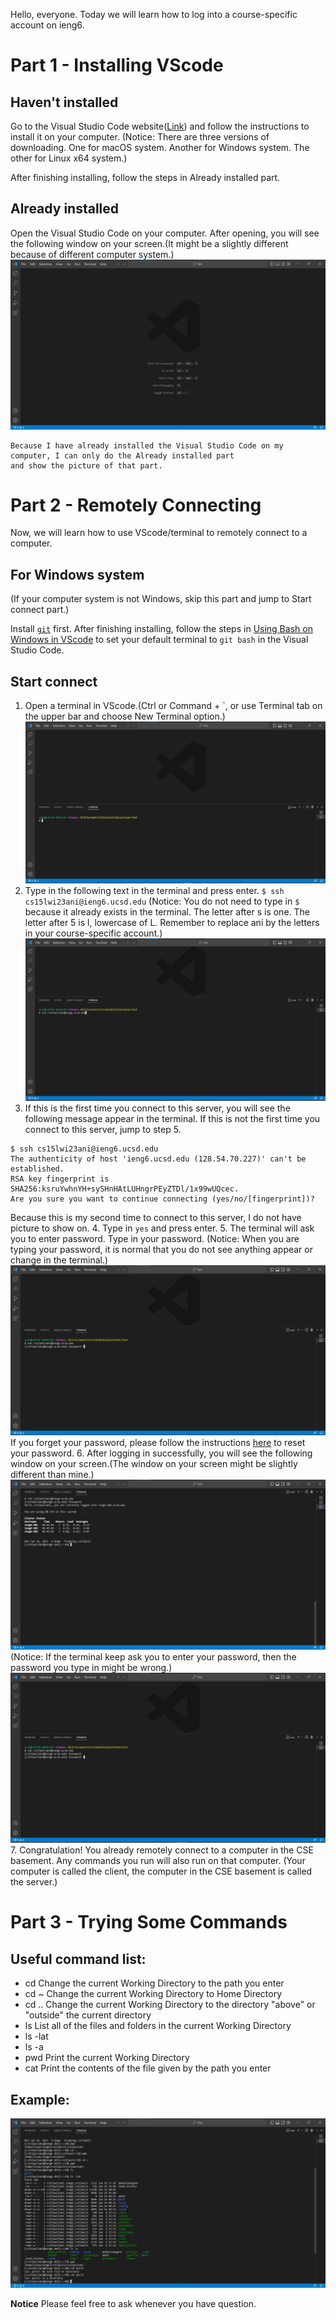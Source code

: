Hello, everyone. Today we will learn how to log into a course-specific account on ieng6.

# Part 1 - Installing VScode
## Haven't installed
Go to the Visual Studio Code website([Link](https://code.visualstudio.com/)) and follow the 
instructions to install it on your computer. (Notice: There are three versions of downloading. 
One for macOS system. Another for Windows system. The other for Linux x64 system.)

After finishing installing, follow the steps in Already installed part.

## Already installed
Open the Visual Studio Code on your computer. After opening, you will see the following 
window on your screen.(It might be a slightly different because of different computer system.)
![Image](openVScode.jpg)

```
Because I have already installed the Visual Studio Code on my computer, I can only do the Already installed part 
and show the picture of that part.
```

# Part 2 - Remotely Connecting
Now, we will learn how to use VScode/terminal to remotely connect to a computer.

## For Windows system
(If your computer system is not Windows, skip this part and jump to Start connect part.)

Install [`git`](https://gitforwindows.org/) first. After finishing installing, follow the steps in 
[Using Bash on Windows in VScode](https://stackoverflow.com/questions/42606837/how-do-i-use-bash-on-windows-from-the-visual-studio-code-integrated-terminal/50527994#50527994) 
to set your default terminal to `git bash` in the Visual Studio Code.

## Start connect
1. Open a terminal in VScode.(Ctrl or Command + `, or use Terminal tab on the upper bar and choose New Terminal option.)
![Image](OpenTerminal.jpg)
2. Type in the following text in the terminal and press enter.
`$ ssh cs15lwi23ani@ieng6.ucsd.edu`
(Notice: You do not need to type in `$` because it already exists in the terminal. The letter after s is one. The letter after 5 is l, lowercase of L. Remember to replace ani by the letters in your course-specific account.)
![Image](Server.jpg)
3. If this is the first time you connect to this server, you will see the following message appear in the terminal. 
If this is not the first time you connect to this server, jump to step 5.
```
$ ssh cs15lwi23ani@ieng6.ucsd.edu
The authenticity of host 'ieng6.ucsd.edu (128.54.70.227)' can't be established.
RSA key fingerprint is SHA256:ksruYwhnYH+sySHnHAtLUHngrPEyZTDl/1x99wUQcec.
Are you sure you want to continue connecting (yes/no/[fingerprint])? 
```
Because this is my second time to connect to this server, I do not have picture to show on.
4. Type in `yes` and press enter.
5. The terminal will ask you to enter password. Type in your password.
(Notice: When you are typing your password, it is normal that you do not see anything appear or change in the terminal.)
![Image](Password.jpg)
If you forget your password, please follow the instructions 
[here](https://docs.google.com/document/d/1hs7CyQeh-MdUfM9uv99i8tqfneos6Y8bDU0uhn1wqho/edit) to reset your password.
6. After logging in successfully, you will see the following window on your screen.(The window on your screen might be slightly different than mine.)
![Image](SuccessLogin.jpg)
(Notice: If the terminal keep ask you to enter your password, then the password you type in might be wrong.)
![Image](WrongPassword.jpg)
7. Congratulation! You already remotely connect to a computer in the CSE basement. Any commands you run will also run on that computer.
(Your computer is called the client, the computer in the CSE basement is called the server.)

# Part 3 - Trying Some Commands
## Useful command list:
* cd <path>
Change the current Working Directory to the path you enter
* cd ~
Change the current Working Directory to Home Directory
* cd ..
Change the current Working Directory to the directory "above" or "outside" the current directory
* ls
List all of the files and folders in the current Working Directory
* ls -lat
* ls -a
* pwd
Print the current Working Directory
* cat <path>
Print the contents of the file given by the path you enter

## Example:
![Image](Try.jpg)

**Notice** Please feel free to ask whenever you have question.

